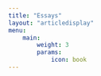 ```yaml
---
title: "Essays"
layout: "articledisplay"
menu:
    main:
        weight: 3
        params:
            icon: book
---
```

